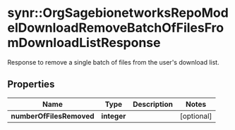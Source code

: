 # synr::OrgSagebionetworksRepoModelDownloadRemoveBatchOfFilesFromDownloadListResponse

Response to remove a single batch of files from the user's download list.

## Properties
Name | Type | Description | Notes
------------ | ------------- | ------------- | -------------
**numberOfFilesRemoved** | **integer** |  | [optional] 


